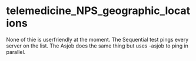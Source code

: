 # telemedicine_NPS_geographic_locations
None of thie is userfriendly at the moment. The Sequential test pings every server on the list. The Asjob does the same thing but uses -asjob to ping in parallel. 
